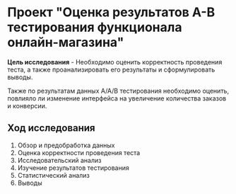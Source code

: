 # Проект "Оценка результатов A-B тестирования функционала онлайн-магазина"
   
**Цель исследования** - Необходимо оценить корректность проведения теста, а также проанализировать его результаты и сформулировать выводы.  
  
Также по результатам данных A/A/B тестирования необходимо оценить, повлияло ли изменение интерфейса на увеличение количества заказов и конверсии.  
  
## Ход исследования
    
1. Обзор и предобработка данных
2. Оценка корректности проведения теста
3. Исследовательский анализ
4. Изучение результатов тестирования
5. Статистический анализ
6. Выводы
